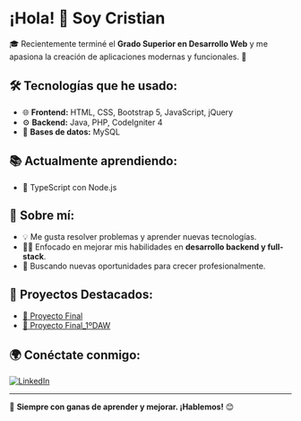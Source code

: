    # ¡Hola! 👋 Soy Cristian

   🎓 Recientemente terminé el **Grado Superior en Desarrollo Web** y me apasiona la creación de aplicaciones modernas y funcionales. 🚀

   ## 🛠️ Tecnologías que he usado:
   - 🌐 **Frontend:** HTML, CSS, Bootstrap 5, JavaScript, jQuery
   - ⚙️ **Backend:** Java, PHP, CodeIgniter 4
   - 💾 **Bases de datos:** MySQL
   
   ## 📚 Actualmente aprendiendo:
   - 🚀 TypeScript con Node.js

   ## 🌟 Sobre mí:
   - 💡 Me gusta resolver problemas y aprender nuevas tecnologías.
   - 👨‍💻 Enfocado en mejorar mis habilidades en **desarrollo backend y full-stack**.
   - 🔎 Buscando nuevas oportunidades para crecer profesionalmente.

   ## 📌 Proyectos Destacados:
   - [🔗 Proyecto Final](https://github.com/CristianJurado/Proyecto_Final)
   - [🔗 Proyecto Final_1ºDAW](https://github.com/CristianJurado/proyectoFinal1-DAW)

   ## 🌍 Conéctate conmigo:
   [![LinkedIn](https://img.shields.io/badge/LinkedIn-Perfil-blue)](https://www.linkedin.com/in/cristian-jurado-lópez-85834b348/)

   ---
   🚀 **Siempre con ganas de aprender y mejorar. ¡Hablemos!** 😊

